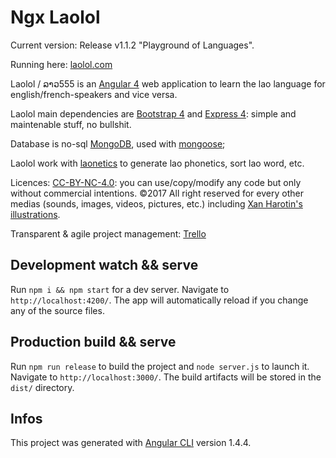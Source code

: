# Ngx Laolol

Current version: Release v1.1.2 "Playground of Languages".

Running here: [laolol.com](https://laolol.com)


Laolol / ລາວ555 is an [Angular 4](https://angular.io/) web application to learn the lao language for english/french-speakers and vice versa.

Laolol main dependencies are [Bootstrap 4](https://v4-alpha.getbootstrap.com) and [Express 4](http://expressjs.com/): simple and maintenable stuff, no bullshit.

Database is no-sql [MongoDB](https://www.mongodb.com/), used with [mongoose](http://mongoosejs.com/);

Laolol work with [laonetics](http://laonetics.io) to generate lao phonetics, sort lao word, etc.

Licences: [CC-BY-NC-4.0](https://creativecommons.org/licenses/by-nc/4.0/): you can use/copy/modify any code but only without commercial intentions. ©2017 All right reserved for every other medias (sounds, images, videos, pictures, etc.) including [Xan Harotin's illustrations](https://xanharotin.wordpress.com/).


Transparent & agile project management: [Trello](https://trello.com/b/L3XSHsjL/laolol)

## Development watch && serve

Run `npm i && npm start` for a dev server. Navigate to `http://localhost:4200/`. The app will automatically reload if you change any of the source files.

## Production build && serve

Run `npm run release` to build the project and `node server.js` to launch it. Navigate to `http://localhost:3000/`. The build artifacts will be stored in the `dist/` directory.

## Infos

This project was generated with [Angular CLI](https://github.com/angular/angular-cli) version 1.4.4.

